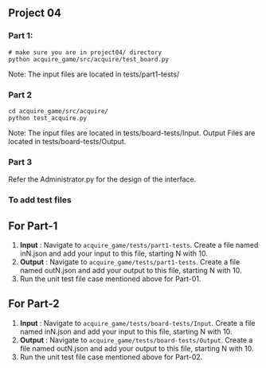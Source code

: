 ## Project 04

### Part 1:

```
# make sure you are in project04/ directory
python acquire_game/src/acquire/test_board.py
```

Note: The input files are located in tests/part1-tests/

### Part 2

```
cd acquire_game/src/acquire/
python test_acquire.py
```

Note: The input files are located in tests/board-tests/Input.
Output Files are located in tests/board-tests/Output.

### Part 3

Refer the Administrator.py for the design of the interface.

### To add test files

## For Part-1

1. **Input** : Navigate to `acquire_game/tests/part1-tests`. Create a file named inN.json and add your input to this file, starting N with 10.
2. **Output** : Navigate to `acquire_game/tests/part1-tests`. Create a file named outN.json and add your output to this file, starting N with 10.
3. Run the unit test file case mentioned above for Part-01.

## For Part-2

1. **Input** : Navigate to `acquire_game/tests/board-tests/Input`. Create a file named inN.json and add your input to this file, starting N with 10.
2. **Output** : Navigate to `acquire_game/tests/board-tests/Output`. Create a file named outN.json and add your output to this file, starting N with 10.
3. Run the unit test file case mentioned above for Part-02.
